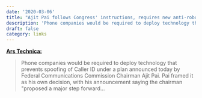 ```yaml
---
date: '2020-03-06'
title: "Ajit Pai follows Congress' instructions, requires new anti-robocall tech"
description: 'Phone companies would be required to deploy technology that prevents spoofing of Caller ID under a plan announced today by Federal Communications Commission Chairman Ajit Pai. Pai framed it as his own decision, with his announcement saying the chairman "proposed a major step forward...'
draft: false
category: links
---
```


**[Ars Technica:](https://arstechnica.com/tech-policy/2020/03/ajit-pai-follows-congress-instructions-requires-new-anti-robocall-tech/)**

> Phone companies would be required to deploy technology that prevents spoofing of Caller ID under a plan announced today by Federal Communications Commission Chairman Ajit Pai. Pai framed it as his own decision, with his announcement saying the chairman "proposed a major step forward...<!-- excerpt -->
